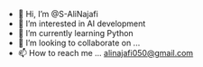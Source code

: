 - 👋 Hi, I’m @S-AliNajafi
- 👀 I’m interested in AI development
- 🌱 I’m currently learning Python
- 💞️ I’m looking to collaborate on ...
- 📫 How to reach me ...
alinajafi050@gmail.com
<!---
S-AliNajafi/S-AliNajafi is a ✨ special ✨ repository because its `README.md` (this file) appears on your GitHub profile.
You can click the Preview link to take a look at your changes.
--->
